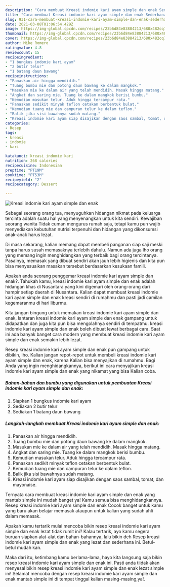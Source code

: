 ```yaml
---
description: "Cara membuat Kreasi indomie kari ayam simple dan enak Sederhana dan Mudah Dibuat"
title: "Cara membuat Kreasi indomie kari ayam simple dan enak Sederhana dan Mudah Dibuat"
slug: 931-cara-membuat-kreasi-indomie-kari-ayam-simple-dan-enak-sederhana-dan-mudah-dibuat
date: 2021-03-08T01:06:54.429Z
image: https://img-global.cpcdn.com/recipes/23b6d84e83884213/680x482cq70/kreasi-indomie-kari-ayam-simple-dan-enak-foto-resep-utama.jpg
thumbnail: https://img-global.cpcdn.com/recipes/23b6d84e83884213/680x482cq70/kreasi-indomie-kari-ayam-simple-dan-enak-foto-resep-utama.jpg
cover: https://img-global.cpcdn.com/recipes/23b6d84e83884213/680x482cq70/kreasi-indomie-kari-ayam-simple-dan-enak-foto-resep-utama.jpg
author: Mike Romero
ratingvalue: 4.8
reviewcount: 15
recipeingredient:
- "1 bungkus indomie kari ayam"
- "2 butir telur"
- "1 batang daun bawang"
recipeinstructions:
- "Panaskan air hingga mendidih."
- "Tuang bumbu mie dan potong daun bawang ke dalam mangkok."
- "Masukan mie ke dalam air yang telah mendidih. Masak hingga matang."
- "Angkat dan saring mie. Tuang ke dalam mangkok berisi bumbu."
- "Kemudian masukan telur. Aduk hingga tercampur rata."
- "Panaskan sedikit minyak teflon cetakan berbentuk bulat."
- "Kemudian tuang mie dan campuran telur ke dalam teflon."
- "Balik jika sisi bawahnya sudah matang."
- "Kreasi indomie kari ayam siap disajikan dengan saos sambal, tomat, dan mayonaise."
categories:
- Resep
tags:
- kreasi
- indomie
- kari

katakunci: kreasi indomie kari 
nutrition: 268 calories
recipecuisine: Indonesian
preptime: "PT19M"
cooktime: "PT53M"
recipeyield: "2"
recipecategory: Dessert

---
```



![Kreasi indomie kari ayam simple dan enak](https://img-global.cpcdn.com/recipes/23b6d84e83884213/680x482cq70/kreasi-indomie-kari-ayam-simple-dan-enak-foto-resep-utama.jpg)

Sebagai seorang orang tua, menyuguhkan hidangan nikmat pada keluarga tercinta adalah suatu hal yang menyenangkan untuk kita sendiri. Kewajiban seorang  wanita Tidak cuman mengurus rumah saja, tetapi kamu pun wajib menyediakan kebutuhan nutrisi terpenuhi dan hidangan yang dikonsumsi anak-anak harus lezat.

Di masa  sekarang, kalian memang dapat membeli panganan siap saji meski tanpa harus susah memasaknya terlebih dahulu. Namun ada juga lho orang yang memang ingin menghidangkan yang terbaik bagi orang tercintanya. Pasalnya, memasak yang dibuat sendiri akan jauh lebih higienis dan kita pun bisa menyesuaikan masakan tersebut berdasarkan kesukaan famili. 



Apakah anda seorang penggemar kreasi indomie kari ayam simple dan enak?. Tahukah kamu, kreasi indomie kari ayam simple dan enak adalah hidangan khas di Nusantara yang kini digemari oleh orang-orang dari hampir setiap daerah di Nusantara. Kalian dapat membuat kreasi indomie kari ayam simple dan enak kreasi sendiri di rumahmu dan pasti jadi camilan kegemaranmu di hari liburmu.

Kita jangan bingung untuk memakan kreasi indomie kari ayam simple dan enak, lantaran kreasi indomie kari ayam simple dan enak gampang untuk didapatkan dan juga kita pun bisa mengolahnya sendiri di tempatmu. kreasi indomie kari ayam simple dan enak boleh dibuat lewat berbagai cara. Saat ini ada banyak banget cara modern yang membuat kreasi indomie kari ayam simple dan enak semakin lebih lezat.

Resep kreasi indomie kari ayam simple dan enak pun gampang untuk dibikin, lho. Kalian jangan repot-repot untuk membeli kreasi indomie kari ayam simple dan enak, karena Kalian bisa menyajikan di rumahmu. Bagi Anda yang ingin menghidangkannya, berikut ini cara menyajikan kreasi indomie kari ayam simple dan enak yang nikamat yang bisa Kalian coba.

<!--inarticleads1-->

##### Bahan-bahan dan bumbu yang digunakan untuk pembuatan Kreasi indomie kari ayam simple dan enak:

1. Siapkan 1 bungkus indomie kari ayam
1. Sediakan 2 butir telur
1. Sediakan 1 batang daun bawang




<!--inarticleads2-->

##### Langkah-langkah membuat Kreasi indomie kari ayam simple dan enak:

1. Panaskan air hingga mendidih.
1. Tuang bumbu mie dan potong daun bawang ke dalam mangkok.
1. Masukan mie ke dalam air yang telah mendidih. Masak hingga matang.
1. Angkat dan saring mie. Tuang ke dalam mangkok berisi bumbu.
1. Kemudian masukan telur. Aduk hingga tercampur rata.
1. Panaskan sedikit minyak teflon cetakan berbentuk bulat.
1. Kemudian tuang mie dan campuran telur ke dalam teflon.
1. Balik jika sisi bawahnya sudah matang.
1. Kreasi indomie kari ayam siap disajikan dengan saos sambal, tomat, dan mayonaise.




Ternyata cara membuat kreasi indomie kari ayam simple dan enak yang mantab simple ini mudah banget ya! Kamu semua bisa menghidangkannya. Resep kreasi indomie kari ayam simple dan enak Cocok banget untuk kamu yang baru akan belajar memasak ataupun untuk kalian yang sudah ahli dalam memasak.

Apakah kamu tertarik mulai mencoba bikin resep kreasi indomie kari ayam simple dan enak lezat tidak rumit ini? Kalau tertarik, ayo kamu segera buruan siapkan alat-alat dan bahan-bahannya, lalu bikin deh Resep kreasi indomie kari ayam simple dan enak yang lezat dan sederhana ini. Betul-betul mudah kan. 

Maka dari itu, ketimbang kamu berlama-lama, hayo kita langsung saja bikin resep kreasi indomie kari ayam simple dan enak ini. Pasti anda tiidak akan menyesal bikin resep kreasi indomie kari ayam simple dan enak lezat simple ini! Selamat mencoba dengan resep kreasi indomie kari ayam simple dan enak mantab simple ini di tempat tinggal kalian masing-masing,ya!.

